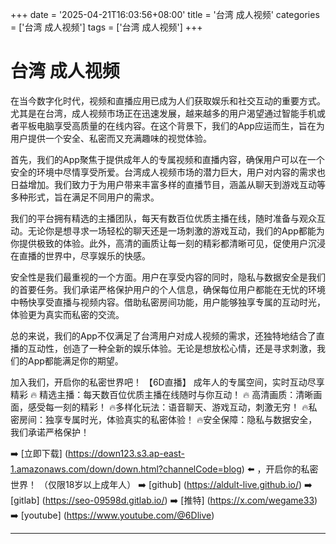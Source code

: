 +++
date = '2025-04-21T16:03:56+08:00'
title = '台湾 成人视频'
categories = ['台湾 成人视频']
tags = ['台湾 成人视频']
+++

# 台湾 成人视频

在当今数字化时代，视频和直播应用已成为人们获取娱乐和社交互动的重要方式。尤其是在台湾，成人视频市场正在迅速发展，越来越多的用户渴望通过智能手机或者平板电脑享受高质量的在线内容。在这个背景下，我们的App应运而生，旨在为用户提供一个安全、私密而又充满趣味的视觉体验。

首先，我们的App聚焦于提供成年人的专属视频和直播内容，确保用户可以在一个安全的环境中尽情享受所爱。台湾成人视频市场的潜力巨大，用户对内容的需求也日益增加。我们致力于为用户带来丰富多样的直播节目，涵盖从聊天到游戏互动等多种形式，旨在满足不同用户的需求。

我们的平台拥有精选的主播团队，每天有数百位优质主播在线，随时准备与观众互动。无论你是想寻求一场轻松的聊天还是一场刺激的游戏互动，我们的App都能为你提供极致的体验。此外，高清的画质让每一刻的精彩都清晰可见，促使用户沉浸在直播的世界中，尽享娱乐的快感。

安全性是我们最重视的一个方面。用户在享受内容的同时，隐私与数据安全是我们的首要任务。我们承诺严格保护用户的个人信息，确保每位用户都能在无忧的环境中畅快享受直播与视频内容。借助私密房间功能，用户能够独享专属的互动时光，体验更为真实而私密的交流。

总的来说，我们的App不仅满足了台湾用户对成人视频的需求，还独特地结合了直播的互动性，创造了一种全新的娱乐体验。无论是想放松心情，还是寻求刺激，我们的App都能满足你的期望。

加入我们，开启你的私密世界吧！ 
【6D直播】
成年人的专属空间，实时互动尽享精彩
🔥 精选主播：每天数百位优质主播在线随时与你互动！
🔥 高清画质：清晰画面，感受每一刻的精彩！
🔥多样化玩法：语音聊天、游戏互动，刺激无穷！
🔥私密房间：独享专属时光，体验真实的私密体验！
🔥安全保障：隐私与数据安全，我们承诺严格保护！

➡️ [立即下载] (https://down123.s3.ap-east-1.amazonaws.com/down/down.html?channelCode=blog) ⬅️ ，开启你的私密世界！
（仅限18岁以上成年人）
➡️ [github] (https://aldult-live.github.io/)
➡️ [gitlab] (https://seo-09598d.gitlab.io/)
➡️ [推特] (https://x.com/wegame33)
➡️ [youtube] (https://www.youtube.com/@6Dlive)

---
